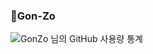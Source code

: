 
<!-- #### 🤘 Java Server Developer

* Develop a web or application server using **Java**

#### 🧑🏻‍💻 Interest

* Interested in Node.js Server
* Interested in Python and Django and Deep Learning.
* Interested in technology related to Docker and operations

#### &#x1f4c8; GitHub Stats

<!-- <a href="https://github.com/Gon-Zo/gon-zo"> -->
<!--     <img align="center" src="https://github-readme-stats.vercel.app/api?username=Gon-Zo&show_icons=true&theme=nord"/> -->
<!-- </a> -->


 ### 🤘Gon-Zo
![GonZo 님의 GitHub 사용량 통계](https://github-readme-stats.vercel.app/api/?username=gon-zo&show_icons=true&title_color=fff&icon_color=79ff97&text_color=9f9f9f&bg_color=151515)
